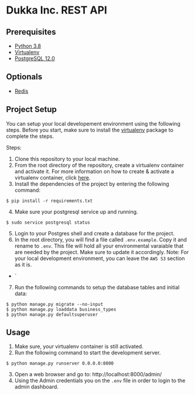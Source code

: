 # Dukka Inc. REST API

## Prerequisites
* [Python 3.8](https://www.python.org/downloads/)
* [Virtualenv](https://virtualenv.pypa.io/en/latest/index.html)
* [PostgreSQL 12.0](https://www.postgresql.org/download/)

## Optionals
* [Redis](https://redis.io/download)


## Project Setup
You can setup your local developement environment using the following steps. Before you start, make sure to install the [virtualenv](https://virtualenv.pypa.io/en/latest/index.html) package to complete the steps.

Steps:
1. Clone this repository to your local machine.
2. From the root directory of the repository, create a virtualenv container and activate it. For more information on how to create & activate a virtualenv container, click [here](https://virtualenv.pypa.io/en/stable/user_guide.html).
3. Install the dependencies of the project by entering the following command:
```
$ pip install -r requirements.txt
```
4. Make sure your postgresql service up and running.
```
$ sudo service postgresql status
```
5. Login to your Postgres shell and create a database for the project.
6. In the root directory, you will find a file called `.env.example`. Copy it and rename to `.env`. This file will hold all your environmental varaiable that are needed by the project. Make sure to update it accordingly.
Note: For your local development environment, you can leave the `AWS S3` section as it is.
* `
7. Run the following commands to setup the database tables and initial data:
```
$ python manage.py migrate --no-input
$ python manage.py loaddata business_types
$ python manage.py defaultsuperuser
```

## Usage
1. Make sure, your virtualenv container is still activated.
2. Run the following command to start the development server.
```
$ python manage.py runserver 0.0.0.0:8000
```
3. Open a web browser and go to: http://localhost:8000/admin/
4. Using the Admin credentials you on the `.env` file in order to login to the admin dashboard.
